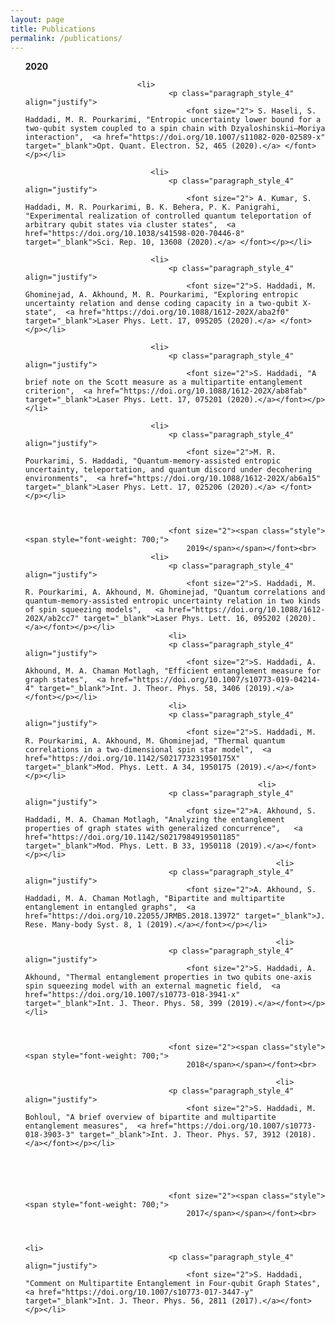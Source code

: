 ```yaml
---
layout: page
title: Publications
permalink: /publications/
---
```


<section id="links">
	<div class="container">
		<ul>
	
<span class="style"><span style="font-weight: 700;">2020</span><br>
	
	                         <li>
                                    <p class="paragraph_style_4" align="justify">
                                        <font size="2"> S. Haseli, S. Haddadi, M. R. Pourkarimi, "Entropic uncertainty lower bound for a two-qubit system coupled to a spin chain with Dzyaloshinskii–Moriya interaction",  <a href="https://doi.org/10.1007/s11082-020-02589-x" target="_blank">Opt. Quant. Electron. 52, 465 (2020).</a> </font></p></li>

                                <li>
                                    <p class="paragraph_style_4" align="justify">
                                        <font size="2"> A. Kumar, S. Haddadi, M. R. Pourkarimi, B. K. Behera, P. K. Panigrahi, "Experimental realization of controlled quantum teleportation of arbitrary qubit states via cluster states",  <a href="https://doi.org/10.1038/s41598-020-70446-8" target="_blank">Sci. Rep. 10, 13608 (2020).</a> </font></p></li>

                                <li>
                                    <p class="paragraph_style_4" align="justify">
                                        <font size="2">S. Haddadi, M. Ghominejad, A. Akhound, M. R. Pourkarimi, "Exploring entropic uncertainty relation and dense coding capacity in a two-qubit X-state",  <a href="https://doi.org/10.1088/1612-202X/aba2f0" target="_blank">Laser Phys. Lett. 17, 095205 (2020).</a> </font></p></li>

                                <li>
                                    <p class="paragraph_style_4" align="justify">
                                        <font size="2">S. Haddadi, "A brief note on the Scott measure as a multipartite entanglement criterion",  <a href="https://doi.org/10.1088/1612-202X/ab8fab" target="_blank">Laser Phys. Lett. 17, 075201 (2020).</a></font></p></li>
					
                                <li>
                                    <p class="paragraph_style_4" align="justify">
                                        <font size="2">M. R. Pourkarimi, S. Haddadi, "Quantum-memory-assisted entropic uncertainty, teleportation, and quantum discord under decohering environments",  <a href="https://doi.org/10.1088/1612-202X/ab6a15" target="_blank">Laser Phys. Lett. 17, 025206 (2020).</a> </font></p></li>
					


                                    <font size="2"><span class="style"><span style="font-weight: 700;">
                                        2019</span></span></font><br>
                                <li>
                                    <p class="paragraph_style_4" align="justify">
                                        <font size="2">S. Haddadi, M. R. Pourkarimi, A. Akhound, M. Ghominejad, "Quantum correlations and quantum-memory-assisted entropic uncertainty relation in two kinds of spin squeezing models",   <a href="https://doi.org/10.1088/1612-202X/ab2cc7" target="_blank">Laser Phys. Lett. 16, 095202 (2020).</a></font></p></li>
	                                <li>
                                    <p class="paragraph_style_4" align="justify">				
                                        <font size="2">S. Haddadi, A. Akhound, M. A. Chaman Motlagh, "Efficient entanglement measure for graph states",  <a href="https://doi.org/10.1007/s10773-019-04214-4" target="_blank">Int. J. Theor. Phys. 58, 3406 (2019).</a> </font></p></li>
	                                <li>
                                    <p class="paragraph_style_4" align="justify">				
                                        <font size="2">S. Haddadi, M. R. Pourkarimi, A. Akhound, M. Ghominejad, "Thermal quantum correlations in a two-dimensional spin star model",  <a href="https://doi.org/10.1142/S021773231950175X" target="_blank">Mod. Phys. Lett. A 34, 1950175 (2019).</a></font></p></li>
						                                <li>
                                    <p class="paragraph_style_4" align="justify">				
                                        <font size="2">A. Akhound, S. Haddadi, M. A. Chaman Motlagh, "Analyzing the entanglement properties of graph states with generalized concurrence",   <a href="https://doi.org/10.1142/S0217984919501185" target="_blank">Mod. Phys. Lett. B 33, 1950118 (2019).</a></font></p></li>
							                                <li>
                                    <p class="paragraph_style_4" align="justify">				
                                        <font size="2">A. Akhound, S. Haddadi, M. A. Chaman Motlagh, "Bipartite and multipartite entanglement in entangled graphs",  <a href="https://doi.org/10.22055/JRMBS.2018.13972" target="_blank">J. Rese. Many-body Syst. 8, 1 (2019).</a></font></p></li>					
					
							                                <li>
                                    <p class="paragraph_style_4" align="justify">				
                                        <font size="2">S. Haddadi, A. Akhound, "Thermal entanglement properties in two qubits one-axis spin squeezing model with an external magnetic field,  <a href="https://doi.org/10.1007/s10773-018-3941-x" target="_blank">Int. J. Theor. Phys. 58, 399 (2019).</a></font></p></li>					



                                    <font size="2"><span class="style"><span style="font-weight: 700;">
                                        2018</span></span></font><br>
					
							                                <li>
                                    <p class="paragraph_style_4" align="justify">				
                                        <font size="2">S. Haddadi, M. Bohloul, "A brief overview of bipartite and multipartite entanglement measures",  <a href="https://doi.org/10.1007/s10773-018-3903-3" target="_blank">Int. J. Theor. Phys. 57, 3912 (2018).</a></font></p></li>					
					
					



                                    <font size="2"><span class="style"><span style="font-weight: 700;">
                                        2017</span></span></font><br>
					
					
												                                <li>
                                    <p class="paragraph_style_4" align="justify">				
                                        <font size="2">S. Haddadi, "Comment on Multipartite Entanglement in Four-qubit Graph States",  <a href="https://doi.org/10.1007/s10773-017-3447-y" target="_blank">Int. J. Theor. Phys. 56, 2811 (2017).</a></font></p></li>					
					
					







